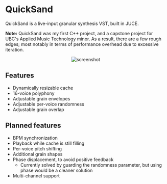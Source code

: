 # QuickSand
QuickSand is a live-input granular synthesis VST, built in JUCE.

**Note:** QuickSand was my first C++ project, and a capstone project for
UBC's Applied Music Technology minor. As a result, there are a few rough
edges; most notably in terms of performance overhead due to excessive iteration.

<p align="center">
  <img src="https://i.imgur.com/ecO6GqO.png" alt="screenshot"/>
</p>

## Features
- Dynamically resizable cache
- 16-voice polyphony
- Adjustable grain envelopes
- Adjustable per-voice randomness
- Adjustable grain overlap

## Planned features
- BPM synchronization
- Playback while cache is still filling
- Per-voice pitch shifting
- Additional grain shapes
- Phase displacement, to avoid positive feedback
  - Currently solved by guarding the randomness parameter, but using phase would be a cleaner solution
- Multi-channel support

